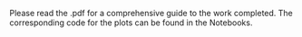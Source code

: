 Please read the .pdf for a comprehensive guide to the work completed. 
The corresponding code for the plots can be found in the Notebooks.


